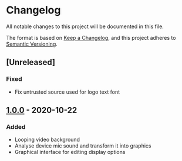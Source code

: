 # Changelog
All notable changes to this project will be documented in this file.

The format is based on [Keep a Changelog](https://keepachangelog.com/en/1.0.0/), and this project adheres to [Semantic Versioning](https://semver.org/spec/v2.0.0.html).

## [Unreleased]
### Fixed
- Fix untrusted source used for logo text font

## [1.0.0] - 2020-10-22
### Added
- Looping video background
- Analyse device mic sound and transform it into graphics
- Graphical interface for editing display options

[1.0.0]: https://github.com/Seao/music-visualizer/releases/tag/v1.0.0

